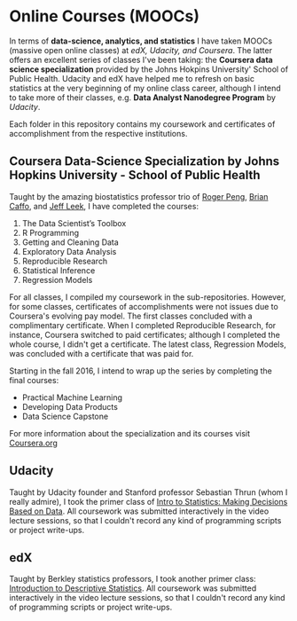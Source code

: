 # Online Courses (MOOCs)
In terms of __data-science, analytics, and statistics__ I have taken MOOCs (massive open online classes) at _edX, Udacity, and Coursera_.
The latter offers an excellent series of classes I've been taking: the __Coursera data science specialization__ provided by the Johns Hokpins University' School of Public Health.
Udacity and edX have helped me to refresh on basic statistics at the very beginning of my online class career, although I intend to take more of their classes, e.g. __Data Analyst Nanodegree Program__ by _Udacity_.

Each folder in this repository contains my coursework and certificates of accomplishment from the respective institutions.

## Coursera Data-Science Specialization by Johns Hopkins University - School of Public Health

Taught by the amazing biostatistics professor trio of [Roger Peng](https://www.coursera.org/instructor/rdpeng), [Brian Caffo](https://www.coursera.org/instructor/~47), and [Jeff Leek](https://www.coursera.org/instructor/~315), I have completed the courses:

1. The Data Scientist’s Toolbox
2. R Programming
3. Getting and Cleaning Data
4. Exploratory Data Analysis
5. Reproducible Research
6. Statistical Inference
7. Regression Models

For all classes, I compiled my coursework in the sub-repositories.
However, for some classes, certificates of accomplishments were not issues due to Coursera's evolving pay model. The first classes concluded with a complimentary certificate. When I completed Reproducible Research, for instance, Coursera switched to paid certificates; although I completed the whole course, I didn't get a certificate. The latest class, Regression Models, was concluded with a certificate that was paid for.

Starting in the fall 2016, I intend to wrap up the series by completing the final courses:

* Practical Machine Learning
* Developing Data Products
* Data Science Capstone

For more information about the specialization and its courses visit [Coursera.org](www.coursera.org/specializations/jhu-data-science)

## Udacity

Taught by Udacity founder and Stanford professor Sebastian Thrun (whom I really admire), I took the primer class of [Intro to Statistics: Making Decisions Based on Data](https://www.udacity.com/course/intro-to-statistics--st101). All coursework was submitted interactively in the video lecture sessions, so that I couldn't record any kind of programming scripts or project write-ups.

## edX

Taught by Berkley statistics professors, I took another primer class: [Introduction to Descriptive Statistics](https://www.edx.org/course/introduction-statistics-descriptive-uc-berkeleyx-stat2-1x).  All coursework was submitted interactively in the video lecture sessions, so that I couldn't record any kind of programming scripts or project write-ups.
